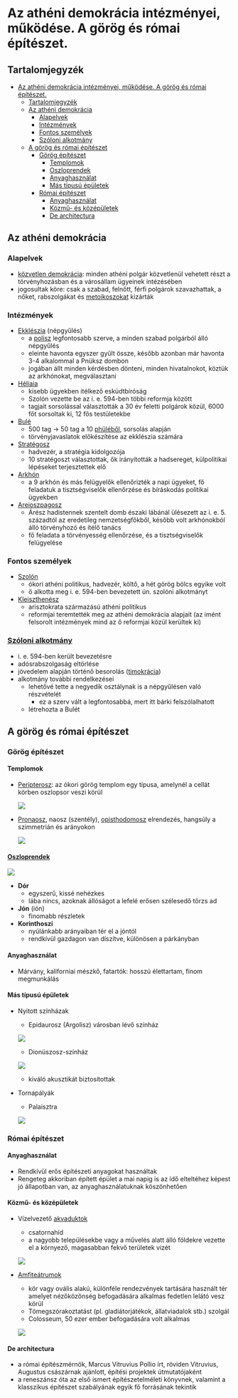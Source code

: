 # Az athéni demokrácia intézményei, működése. A görög és római építészet.

## Tartalomjegyzék
- [Az athéni demokrácia intézményei, működése. A görög és római építészet.](#az-athéni-demokrácia-intézményei-működése-a-görög-és-római-építészet)
  - [Tartalomjegyzék](#tartalomjegyzék)
  - [Az athéni demokrácia](#az-athéni-demokrácia)
    - [Alapelvek](#alapelvek)
    - [Intézmények](#intézmények)
    - [Fontos személyek](#fontos-személyek)
    - [Szóloni alkotmány](#szóloni-alkotmány)
  - [A görög és római építészet](#a-görög-és-római-építészet)
    - [Görög építészet](#görög-építészet)
      - [Templomok](#templomok)
      - [Oszloprendek](#oszloprendek)
      - [Anyaghasználat](#anyaghasználat)
      - [Más típusú épületek](#más-típusú-épületek)
    - [Római építészet](#római-építészet)
      - [Anyaghasználat](#anyaghasználat-1)
      - [Közmű- és középületek](#közmű--és-középületek)
      - [De architectura](#de-architectura)

## Az athéni demokrácia

### Alapelvek
  - [közvetlen demokrácia](https://hu.wikipedia.org/wiki/K%C3%B6zvetlen_demokr%C3%A1cia): minden athéni polgár közvetlenül vehetett részt a törvényhozásban és a városállam ügyeinek intézésében
  - jogosultak köre: csak a szabad, felnőtt, férfi polgárok szavazhattak, a nőket, rabszolgákat és [metoikoszokat](https://hu.wikipedia.org/wiki/Metoikosz#:~:text=A%20metoikosz%20(%E2%80%9Eegy%C3%BCttlak%C3%B3%E2%80%9D)%20az%20%C3%B3kori%20Ath%C3%A9nban%20gener%C3%A1ci%C3%B3k%20%C3%B3ta%20ott%20%C3%A9l%C5%91,%20betelep%C3%BClt%20idegen%20(de%20g%C3%B6r%C3%B6g)%20vagy%20felszabad%C3%ADtott%20rabszolga%20sz%C3%A1rmaz%C3%A1s%C3%BA%20egy%C3%A9n%20volt "A metoikosz („együttlakó”) az ókori Athénban generációk óta ott élő, betelepült idegen (de görög) vagy felszabadított rabszolga származású egyén volt") kizárták
  
### Intézmények
  - [Ekklészia](https://hu.wikipedia.org/wiki/Ekkl%C3%A9szia) (népgyűlés)
    - a [polisz](https://hu.wikipedia.org/wiki/Polisz#:~:text=%C3%B3kori%20g%C3%B6r%C3%B6g%20v%C3%A1ros%20vagy%20v%C3%A1ros%C3%A1llam "ókori görög város vagy városállam") legfontosabb szerve, a minden szabad polgárból álló népgyűlés
    - eleinte havonta egyszer gyűlt össze, később azonban már havonta 3-4 alkalommal a Pnüksz dombon
    - jogában állt minden kérdésben dönteni, minden hivatalnokot, köztük az arkhónokat, megválasztani
  - [Héliaia](https://hu.wikipedia.org/wiki/H%C3%A9liaia#:~:text=kisebb%20%C3%BCgyekben%20%C3%ADt%C3%A9lkez%C5%91%20esk%C3%BCdtb%C3%ADr%C3%B3s%C3%A1g "kisebb ügyekben ítélkező esküdtbíróság")
    - kisebb ügyekben ítélkező esküdtbíróság
    - Szolón vezette be az i. e. 594-ben többi reformja között
    - tagjait sorsolással választották a 30 év feletti polgárok közül, 6000 főt sorsoltak ki, 12 fős testületekbe
  - [Bulé](https://hu.wikipedia.org/wiki/Bul%C3%A9)
    -  500 tag $\rightarrow$ 50 tag a 10 [phüléből](https://hu.wikipedia.org/wiki/Ph%C3%BCl%C3%A9#:~:text=g%C3%B6r%C3%B6g%20%22t%C3%B6rzs%22 "görög \"törzs\""), sorsolás alapján
    - törvényjavaslatok előkészítése az ekklészia számára
  - [Stratégosz](https://zanza.tv/fogalom/sztrategosz)
    - hadvezér, a stratégia kidolgozója
    - 10 stratégoszt választottak, ők irányították a hadsereget, külpolitikai lépéseket terjesztettek elő
  - [Arkhón](https://hu.wikipedia.org/wiki/Arkh%C3%B3n#:~:text=vezet%C5%91%20%C3%A1llami%20tiszts%C3%A9gvisel%C5%91%20volt%20az%20%C3%B3kori%20g%C3%B6r%C3%B6g%20v%C3%A1rosokban "vezető állami tisztségviselő volt az ókori görög városokban")
    - a 9 arkhón és más felügyelők ellenőrizték a napi ügyeket, fő feladatuk a tisztségviselők ellenőrzése és bíráskodás politikai ügyekben
  - [Areioszpagosz](https://hu.wikipedia.org/wiki/Areioszpagosz#:~:text=%C3%81r%C3%A9sz%20hadistennek%20szentelt%20domb%20%C3%A9szaki%20l%C3%A1b%C3%A1n%C3%A1l%20%C3%BCl%C3%A9sezett%20az%20i.%20e.%205.%20sz%C3%A1zadt%C3%B3l%20az%20eredetileg%20nemzets%C3%A9gf%C5%91kb%C5%91l,%20k%C3%A9s%C5%91bb%20volt%20arkh%C3%B3nokb%C3%B3l%20%C3%A1ll%C3%B3%20t%C3%B6rv%C3%A9nyhoz%C3%B3%20%C3%A9s%20%C3%ADt%C3%A9l%C5%91%20tan%C3%A1cs "Árész hadistennek szentelt domb északi lábánál ülésezett az i. e. 5. századtól az eredetileg nemzetségfőkből, később volt arkhónokból álló törvényhozó és ítélő tanács")
    - Árész hadistennek szentelt domb északi lábánál ülésezett az i. e. 5. századtól az eredetileg nemzetségfőkből, később volt arkhónokból álló törvényhozó és ítélő tanács
    - fő feladata a törvényesség ellenőrzése, és a tisztségviselők felügyelése

### Fontos személyek
  - [Szolón](https://hu.wikipedia.org/wiki/Szol%C3%B3n)
    - ókori athéni politikus, hadvezér, költő, a hét görög bölcs egyike volt
    - ő alkotta meg i. e. 594-ben bevezetett ún. szolóni alkotmányt
  - [Kleiszthenész](https://hu.wikipedia.org/wiki/Kleiszthen%C3%A9sz)
    - arisztokrata származású athéni politikus
    - reformjai teremtették meg az athéni demokrácia alapjait (az imént felsorolt intézmények mind az ő reformjai közül kerültek ki)
  
### [Szóloni alkotmány](https://hu.wikipedia.org/wiki/Szol%C3%B3ni_alkotm%C3%A1ny)
  - i. e. 594-ben került bevezetésre
  - adósrabszolgaság eltörlése
  - jövedelem alapján történő besorolás ([timokrácia](https://hu.wikipedia.org/wiki/Timokr%C3%A1cia#:~:text=az%20emberek%20az%20%C3%A1ltaluk%20birtokolt%20anyagi%20javak%20ar%C3%A1ny%C3%A1ban%20r%C3%A9szes%C3%BClnek%20%C3%A1llampolg%C3%A1ri%20jogokban "az emberek az általuk birtokolt anyagi javak arányában részesülnek állampolgári jogokban"))
  - alkotmány további rendelkezései
    - lehetővé tette a negyedik osztálynak is a népgyűlésen való részvételét
      - ez a szerv vált a legfontosabbá, mert itt bárki felszólalhatott
    - létrehozta a Bulét

## A görög és római építészet

### Görög építészet

#### Templomok
  - [Peripterosz](https://hu.wikipedia.org/wiki/Peripterosz): az ókori görög templom egy típusa, amelynél a cellát körben oszlopsor veszi körül

    ![](https://upload.wikimedia.org/wikipedia/commons/thumb/0/04/Peripteros.svg/250px-Peripteros.svg.png)
  - [Pronaosz](https://hu.wikipedia.org/wiki/Pronaosz#:~:text=a%20g%C3%B6r%C3%B6g%20templomok%20el%C5%91csarnoka "a görög templomok előcsarnoka"), naosz (szentély), [opisthodomosz](https://hu.wikipedia.org/wiki/Opiszthodomosz#:~:text=h%C3%A1ts%C3%B3%20csarnok,%20amely%20szimmetrikus%20p%C3%A1rja%20a%20pronaosznak "hátsó csarnok, amely szimmetrikus párja a pronaosznak") elrendezés, hangsúly a szimmetrián és arányokon

    ![](https://upload.wikimedia.org/wikipedia/commons/thumb/0/05/Bassai_Temple_of_Apollo_Plan-fr.png/500px-Bassai_Temple_of_Apollo_Plan-fr.png)

#### [Oszloprendek](https://hu.wikipedia.org/wiki/Oszloprend)

  ![](https://www.mozaweb.hu/hu/mozaik3D/VIZ/okor/gorog_oszloptipusok/960.jpg)

  - **Dór**
    - egyszerű, kissé nehézkes
    - lába nincs, azoknak állóságot a lefelé erősen szélesedő törzs ad
  - **Jón** (ión)
    - finomabb részletek
  - **Korinthoszi**
    - nyúlánkabb arányaiban tér el a jóntól
    - rendkívül gazdagon van díszítve, különösen a párkányban

#### Anyaghasználat
  - Márvány, kaliforniai mészkő, fatartók: hosszú élettartam, finom megmunkálás

#### Más típusú épületek
  - Nyitott színházak
    - Epidaurosz (Argolisz) városban lévő színház

    ![](https://upload.wikimedia.org/wikipedia/commons/thumb/5/58/Epidauros-Theater-1.jpg/250px-Epidauros-Theater-1.jpg)

    - Dionüszosz-színház

    ![](https://upload.wikimedia.org/wikipedia/commons/thumb/c/c6/Athen_Odeon_Herodes_Atticus_BW_2017-10-09_13-12-44.jpg/330px-Athen_Odeon_Herodes_Atticus_BW_2017-10-09_13-12-44.jpg)

    - kiváló akusztikát biztosítottak
  - Tornapályák
    - Palaisztra
    
    ![](https://upload.wikimedia.org/wikipedia/commons/thumb/b/b1/Palestra%2C_Pompeii.jpg/500px-Palestra%2C_Pompeii.jpg)

### Római építészet
  
#### Anyaghasználat
  - Rendkívül erős építészeti anyagokat használtak
  - Rengeteg akkoriban épített épület a mai napig is az ídő elteltéhez képest jó állapotban van, az anyaghasználatuknak köszönhetően

#### Közmű- és középületek
  - Vízelvezető [akvaduktok](https://hu.wikipedia.org/wiki/Akvadukt)
    - csatornahíd
    - a nagyobb településekbe vagy a művelés alatt álló földekre vezette el a környező, magasabban fekvő területek vizét

    ![](https://as1.ftcdn.net/v2/jpg/00/43/95/64/1000_F_43956459_1DIC6dhr7aAJFPlO5rJTQxuJNbxtlJ7c.jpg)

  - [Amfiteátrumok](https://hu.wikipedia.org/wiki/Amfite%C3%A1trum)
    - kör vagy ovális alakú, különféle rendezvények tartására használt tér amelyet nézőközönség befogadására alkalmas fedetlen lelátó vesz körül
    - Tömegszórakoztatást (pl. gladiátorjátékok, állatviadalok stb.) szolgál
    - Colosseum, 50 ezer ember befogadására volt alkalmas

    ![](https://upload.wikimedia.org/wikipedia/commons/thumb/a/a3/Colosseum-2003-07-09.jpg/250px-Colosseum-2003-07-09.jpg)

#### De architectura
  - a római építészmérnök, Marcus Vitruvius Pollio írt, röviden Vitruvius, Augustus császárnak ajánlott, építési projektek útmutatójaként
  - a reneszánsz óta az első ismert építészetelméleti könyvnek, valamint a klasszikus építészet szabályának egyik fő forrásának tekintik